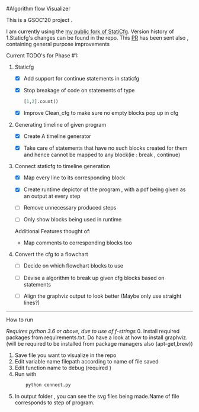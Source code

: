 #Algorithm flow Visualizer

This is a GSOC'20 project .

I am currently using the [my public fork of StatiCfg](https://github.com/vishwesh-D-kumar/staticfg). 
Version history of 1.Staticfg's changes can be found in the repo.
This [PR](https://github.com/coetaur0/staticfg/pull/13) has been sent also , containing general purpose improvements


Current TODO's for Phase #1:

1. Staticfg

    * [x] Add support for continue statements in staticfg 
    
    * [x] Stop breakage of code on statements of type 
        ```python
        [1,2].count()
        ```
    
    * [x] Improve Clean_cfg to make sure no empty blocks pop up in cfg

2. Generating timeline of given program
    * [x] Create A timeline generator
    
    * [x] Take care of statements that have no such blocks created for them  and hence cannot be mapped to any block(ie : break , continue)

3. Connect staticfg to timeline generation

    * [x] Map every line to its corresponding block
    
    * [x] Create runtime depictor of the program , with a pdf being given as an output at every step
    
    * [ ] Remove unnecessary produced steps 
    
    * [ ] Only show blocks being used in runtime 
    
     
    Additional Features thought of:
    
    * Map comments to corresponding blocks too
4. Convert the cfg to a flowchart 

    * [ ] Decide on which flowchart blocks to use
    
    * [ ] Devise a algorithm to break up given cfg blocks based on statements 
    
    * [ ] Align the graphviz output to look better (Maybe only use straight lines?)
 
 
 
 ---
 How to run
 
 *Requires python 3.6 or above, due to use of f-strings*
0. Install required packages from requirements.txt. Do have a look at how to install graphviz.(will be required to be installed from package managers also (apt-get,brew))
1. Save file you want to visualize in the repo
2. Edit variable name filepath according to name of file saved
3. Edit function name to debug (required )
4. Run with 
    ```bash
        python connect.py
    ```
5. In output folder , you can see the svg files being made.Name of file corresponds to step of program.

 